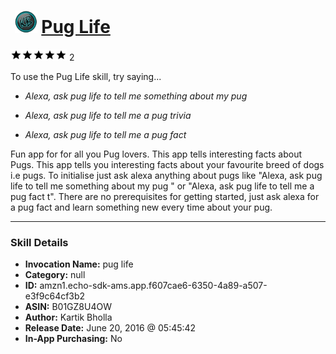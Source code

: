 # &nbsp;<img src="skill_icon" alt="Pug Life icon" width="36"> [Pug Life](http://alexa.amazon.com/#skills/amzn1.echo-sdk-ams.app.f607cae6-6350-4a89-a507-e3f9c64cf3b2)
![5 stars](../../images/ic_star_black_18dp_1x.png)![5 stars](../../images/ic_star_black_18dp_1x.png)![5 stars](../../images/ic_star_black_18dp_1x.png)![5 stars](../../images/ic_star_black_18dp_1x.png)![5 stars](../../images/ic_star_black_18dp_1x.png) 2

To use the Pug Life skill, try saying...

* *Alexa, ask pug life to tell me something about my pug*

* *Alexa, ask pug life to tell me a pug trivia*

* *Alexa, ask pug life to tell me a pug fact*

Fun app for for all you Pug lovers.
This app tells interesting facts about Pugs. This app tells you interesting facts about your favourite breed of dogs i.e pugs. To initialise just ask alexa anything about pugs like "Alexa, ask pug life to tell me something about my pug " or "Alexa, ask pug life to tell me a pug fact t". There are no prerequisites for getting started, just ask alexa for a pug fact and learn something new every time about your pug.

***

### Skill Details

* **Invocation Name:** pug life
* **Category:** null
* **ID:** amzn1.echo-sdk-ams.app.f607cae6-6350-4a89-a507-e3f9c64cf3b2
* **ASIN:** B01GZ8U4OW
* **Author:** Kartik Bholla
* **Release Date:** June 20, 2016 @ 05:45:42
* **In-App Purchasing:** No
